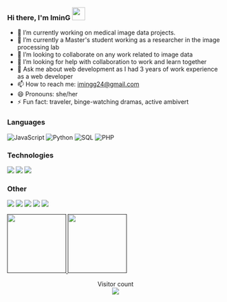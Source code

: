 ### Hi there, I'm IminG <img width="30" src="https://camo.githubusercontent.com/e8e7b06ecf583bc040eb60e44eb5b8e0ecc5421320a92929ce21522dbc34c891/68747470733a2f2f6d656469612e67697068792e636f6d2f6d656469612f6876524a434c467a6361737252346961377a2f67697068792e676966">

<!--
**IminG24/IminG24** is a ✨ _special_ ✨ repository because its `README.md` (this file) appears on your GitHub profile.

Here are some ideas to get you started:
-->

- 🔭 I’m currently working on medical image data projects.
- 🌱 I’m currently a Master's student working as a researcher in the image processing lab
- 👯 I’m looking to collaborate on any work related to image data
- 🤔 I’m looking for help with collaboration to work and learn together
- 💬 Ask me about web development as I had 3 years of work experience as a web developer
- 📫 How to reach me: imingg24@gmail.com
- 😄 Pronouns: she/her
- ⚡ Fun fact: traveler, binge-watching dramas, active ambivert

### Languages

![JavaScript](https://img.shields.io/badge/-JavaScript-000?&logo=JavaScript)
![Python](https://img.shields.io/badge/-Python-000?&logo=Python)
![SQL](https://img.shields.io/badge/-SQL-000?&logo=MySQL)
![PHP](https://img.shields.io/badge/-PHP-000?&logo=PHP&logoColor=007396)


### Technologies

![](https://img.shields.io/badge/-jQuery-000?&logo=jQuery&logoColor=0769AD)
![](https://img.shields.io/badge/-React-000?&logo=React)
![](https://img.shields.io/badge/-Flask-000?&logo=Flask)

### Other

![](https://img.shields.io/badge/-HTML-000?&logo=html5)
![](https://img.shields.io/badge/-CSS-000?&logo=css3&logoColor=1572B6)
![](https://img.shields.io/badge/-Bootstrap-000?&logo=Bootstrap)
![](https://img.shields.io/badge/-Git-000?&logo=Git)
![](https://img.shields.io/badge/-Pimcore-000?&logo=Pimcore)

<a href="">
  <img height="137px" src="https://github-readme-stats.vercel.app/api?username=iming24&hide_title=true&hide_border=true&show_icons=true&include_all_commits=true&count_private=true&line_height=21&text_color=000&icon_color=000&bg_color=0,ea6161,ffc64d,fffc4d,52fa5a&theme=graywhite"/>  
</a>
<a href="">
  <img height="137px" src="https://github-readme-stats.vercel.app/api/top-langs/?username=iming24&hide=html&hide_title=true&hide_border=true&layout=compact&langs_count=6&text_color=000&icon_color=fff&bg_color=0,52fa5a,4dfcff,c64dff&theme=graywhite" />
</a>

<p align="center"> 
  Visitor count<br>
  <a href="">
    <img src="https://profile-counter.glitch.me/iming24/count.svg" />
  </a>
</p>

